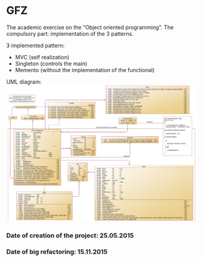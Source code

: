 # GFZ
The academic exercise on the "Object oriented programming". The compulsory part: implementation of the 3 patterns.

3 implemented pattern:
  - MVC (self realization)
  - Singleton (controls the main)
  - Memento (without the implementation of the functional)

UML diagram:
![diagram](https://raw.githubusercontent.com/7BF794B0/GFZ/master/UMLDiagram.png)

### Date of creation of the project: 25.05.2015
### Date of big refactoring: 15.11.2015
